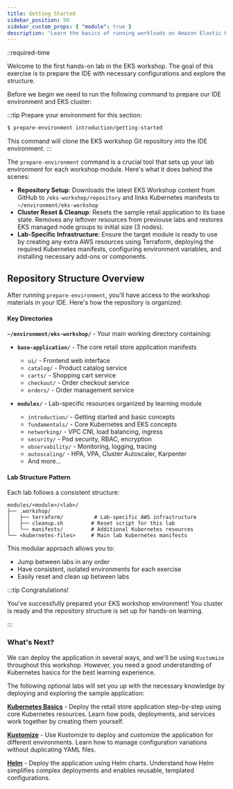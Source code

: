 ```yaml
---
title: Getting Started
sidebar_position: 50
sidebar_custom_props: { "module": true }
description: "Learn the basics of running workloads on Amazon Elastic Kubernetes Service."
---
```


::required-time

Welcome to the first hands-on lab in the EKS workshop. The goal of this exercise is to prepare the IDE with necessary configurations and explore the structure.

Before we begin we need to run the following command to prepare our IDE environment and EKS cluster:

:::tip Prepare your environment for this section:

```bash
$ prepare-environment introduction/getting-started
```
This command will clone the EKS workshop Git repository into the IDE environment.
:::

The `prepare-environment` command is a crucial tool that sets up your lab environment for each workshop module. Here's what it does behind the scenes:

- **Repository Setup**: Downloads the latest EKS Workshop content from GitHub to `/eks-workshop/repository` and links Kubernetes manifests to `~/environment/eks-workshop`
- **Cluster Reset & Cleanup**: Resets the sample retail application to its base state. Removes any leftover resources from previouse labs and restores EKS managed node groups to initial size (3 nodes).
- **Lab-Specific Infrastructure**: Ensure the target module is ready to use by creating any extra AWS resources using Terraform, deploying the required Kubernetes manifests, configuring environment variables, and installing necessary add-ons or components.

## Repository Structure Overview

After running `prepare-environment`, you'll have access to the workshop materials in your IDE. Here's how the repository is organized:

#### Key Directories

**`~/environment/eks-workshop/`** - Your main working directory containing:

- **`base-application/`** - The core retail store application manifests
  - `ui/` - Frontend web interface
  - `catalog/` - Product catalog service
  - `carts/` - Shopping cart service  
  - `checkout/` - Order checkout service
  - `orders/` - Order management service

- **`modules/`** - Lab-specific resources organized by learning module
  - `introduction/` - Getting started and basic concepts
  - `fundamentals/` - Core Kubernetes and EKS concepts
  - `networking/` - VPC CNI, load balancing, ingress
  - `security/` - Pod security, RBAC, encryption
  - `observability/` - Monitoring, logging, tracing
  - `autoscaling/` - HPA, VPA, Cluster Autoscaler, Karpenter
  - And more...

#### Lab Structure Pattern

Each lab follows a consistent structure:
```
modules/<module>/<lab>/
├── .workshop/
│   ├── terraform/          # Lab-specific AWS infrastructure
│   ├── cleanup.sh         # Reset script for this lab
│   └── manifests/         # Additional Kubernetes resources
└── <kubernetes-files>     # Main lab Kubernetes manifests
```

This modular approach allows you to:
- Jump between labs in any order
- Have consistent, isolated environments for each exercise
- Easily reset and clean up between labs

:::tip Congratulations!

You've successfully prepared your EKS workshop environment! You cluster is ready and the repository structure is set up for hands-on learning.

:::

### What's Next?

We can deploy the application in several ways, and we'll be using `Kustomize` throughout this workshop. However, you need a good understanding of Kubernetes basics for the best learning experience. 

The following optional labs will set you up with the necessary knowledge by deploying and exploring the sample application:

**[Kubernetes Basics](./concepts/kubernetes-basics)** - Deploy the retail store application step-by-step using core Kubernetes resources. Learn how pods, deployments, and services work together by creating them yourself.

**[Kustomize](./concepts/kustomize)** - Use Kustomize to deploy and customize the application for different environments. Learn how to manage configuration variations without duplicating YAML files.

**[Helm](./concepts/helm)** - Deploy the application using Helm charts. Understand how Helm simplifies complex deployments and enables reusable, templated configurations.
